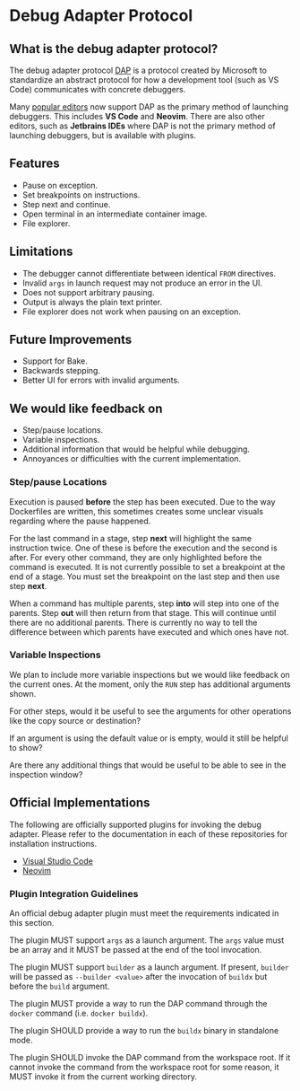 # Debug Adapter Protocol

## What is the debug adapter protocol?

The debug adapter protocol [DAP](https://microsoft.github.io/debug-adapter-protocol/overview) is a protocol created by Microsoft to standardize an abstract protocol for how a development tool (such as VS Code) communicates with concrete debuggers.

Many [popular editors](https://microsoft.github.io/debug-adapter-protocol/implementors/tools/) now support DAP as the primary method of launching debuggers. This includes **VS Code** and **Neovim**. There are also other editors, such as **Jetbrains IDEs** where DAP is not the primary method of launching debuggers, but is available with plugins.

## Features

- Pause on exception.
- Set breakpoints on instructions.
- Step next and continue.
- Open terminal in an intermediate container image.
- File explorer.

## Limitations

- The debugger cannot differentiate between identical `FROM` directives.
- Invalid `args` in launch request may not produce an error in the UI.
- Does not support arbitrary pausing.
- Output is always the plain text printer.
- File explorer does not work when pausing on an exception.

## Future Improvements

- Support for Bake.
- Backwards stepping.
- Better UI for errors with invalid arguments.

## We would like feedback on

- Step/pause locations.
- Variable inspections.
- Additional information that would be helpful while debugging.
- Annoyances or difficulties with the current implementation.

### Step/pause Locations

Execution is paused **before** the step has been executed. Due to the way Dockerfiles are written, this sometimes creates
some unclear visuals regarding where the pause happened.

For the last command in a stage, step **next** will highlight the same instruction twice. One of these is before the execution and the second is after. For every other command, they are only highlighted before the command is executed. It is not currently possible to set a breakpoint at the end of a stage. You must set the breakpoint on the last step and then use step **next**.

When a command has multiple parents, step **into** will step into one of the parents. Step **out** will then return from that stage. This will continue until there are no additional parents. There is currently no way to tell the difference between which parents have executed and which ones have not.

### Variable Inspections

We plan to include more variable inspections but we would like feedback on the current ones. At the moment, only the `RUN` step has additional arguments shown.

For other steps, would it be useful to see the arguments for other operations like the copy source or destination?

If an argument is using the default value or is empty, would it still be helpful to show?

Are there any additional things that would be useful to be able to see in the inspection window?

## Official Implementations

The following are officially supported plugins for invoking the debug adapter.
Please refer to the documentation in each of these repositories for installation instructions.

- [Visual Studio Code](https://github.com/docker/vscode-extension/)
- [Neovim](https://github.com/docker/nvim-dap-docker/)

### Plugin Integration Guidelines

An official debug adapter plugin must meet the requirements indicated in this section.

The plugin MUST support `args` as a launch argument. The `args` value must be an array and it MUST be passed at the end of the tool invocation.

The plugin MUST support `builder` as a launch argument. If present, `builder` will be passed as `--builder <value>` after the invocation of `buildx` but before the `build` argument.

The plugin MUST provide a way to run the DAP command through the `docker` command (i.e. `docker buildx`).

The plugin SHOULD provide a way to run the `buildx` binary in standalone mode.

The plugin SHOULD invoke the DAP command from the workspace root. If it cannot invoke the command from the workspace root for some reason, it MUST invoke it from the current working directory.
